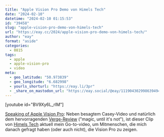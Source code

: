 ```yaml
---
title: "Apple Vision Pro Demo von Himels Tech"
date: "2024-02-10"
datetime: "2024-02-10 01:15:53"
id: "39458"
slug: "apple-vision-pro-demo-von-himels-tech"
url: "https://eay.cc/2024/apple-vision-pro-demo-von-himels-tech/"
author: "eay"
format: "aside"
categories:
  - 0815
tags:
  - apple
  - apple-vision-pro
  - video
meta:
  - geo_latitude: "50.973839"
  - geo_longitude: "6.682998"
  - yourls_shorturl: "https://eay.li/3pr"
  - _share_on_mastodon_url: "https://eay.social/@eay/111904302998639494"
---
```


\[youtube id="BV9Xy6L\_rlM"\]

[Speaking of Apple Vision Pro](https://eay.cc/2024/status-2024-02-09-2247/): Neben besagtem Casey-Video und natürlich dem hervorragenden [Verge-Review](https://www.theverge.com/24054862/apple-vision-pro-review-vr-ar-headset-features-price) ("magic, until it's not"), ist dieser Clip von [Himels Tech](https://youtube.com/@himelstech) aktuell mein Go-to-video, um Mitmenschen, die mich danach gefragt haben (oder auch nicht), die Vision Pro zu zeigen.
